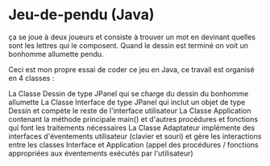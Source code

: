 # Jeu-de-pendu (Java)
ça se joue à deux joueurs et consiste à trouver un mot en devinant quelles sont les lettres qui le composent. Quand le dessin est terminé on voit un bonhomme allumette pendu.

Ceci est mon propre essai de coder ce jeu en Java, ce travail est organisé en 4 classes :

La Classe Dessin de type JPanel qui se charge du dessin du bonhomme allumette
La Classe Interface de type JPanel qui inclut un objet de type Dessin et compète le reste de l'interface utilisateur
La Classe Application contenant la méthode principale main() et d'autres procédures et fonctions qui font les traitements nécessaires
La Classe Adaptateur implémente des interfaces d'éventements utilisateur (clavier et souri) et gère les interactions entre les classes Interface et Application (appel des procédures / fonctions appropriées aux éventements exécutés par l'utilisateur)
